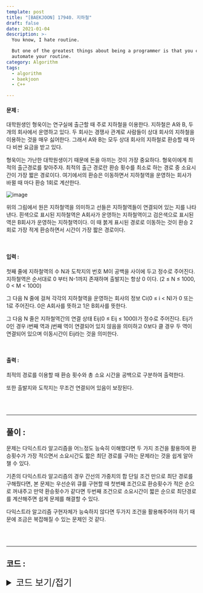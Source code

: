 ```yaml
---
template: post
title: "[BAEKJOON] 17940. 지하철"
draft: false
date: 2021-01-04
description: >-
  You know, I hate routine.

  But one of the greatest things about being a programmer is that you can
  automate your routine.
category: Algorithm
tags:
  - algorithm
  - baekjoon
  - C++

---
```




#### 문제 : 

대학원생인 형욱이는 연구실에 출근할 때 주로 지하철을 이용한다. 지하철은 A와 B, 두 개의 회사에서 운영하고 있다. 두 회사는 경쟁사 관계로 사람들이 상대 회사의 지하철을 이용하는 것을 매우 싫어한다. 그래서 A와 B는 모두 상대 회사의 지하철로 환승할 때 마다 비싼 요금을 받고 있다.

형욱이는 가난한 대학원생이기 때문에 돈을 아끼는 것이 가장 중요하다. 형욱이에게 최적의 출근경로를 찾아주자. 최적의 출근 경로란 환승 횟수를 최소로 하는 경로 중 소요시간이 가장 짧은 경로이다. 여기에서의 환승은 이동하면서 지하철역을 운영하는 회사가 바뀔 때 마다 환승 1회로 계산한다.

![image](https://user-images.githubusercontent.com/57346455/117656934-eb5eb380-b1d3-11eb-92cd-8818aa63d44e.png)

위의 그림에서 원은 지하철역을 의미하고 선들은 지하철역들이 연결되어 있는 지를 나타낸다. 흰색으로 표시된 지하철역은 A회사가 운영하는 지하철역이고 검은색으로 표시된 역은 B회사가 운영하는 지하철역이다. 이 때 붉게 표시된 경로로 이동하는 것이 환승 2회로 가장 적게 환승하면서 시간이 가장 짧은 경로이다.

<br/>

#### 입력 :

첫째 줄에 지하철역의 수 N과 도착지의 번호 M이 공백을 사이에 두고 정수로 주어진다. 지하철역은 순서대로 0 부터 N-1까지 존재하며 출발지는 항상 0 이다. (2 ≤ N ≤ 1000, 0 < M < 1000)

그 다음 N 줄에 걸쳐 각각의 지하철역을 운영하는 회사의 정보 Ci(0 ≤  i < N)가 0 또는 1로 주어진다. 0은 A회사를 뜻하고 1은 B회사를 뜻한다.

그 다음 N 줄은 지하철역간의 연결 상태 Eij(0 ≤ Eij ≤ 1000)가 정수로 주어진다.  Eij가 0인 경우 i번째 역과 j번째 역이 연결되어 있지 않음을 의미하고 0보다 클 경우 두 역이 연결되어 있으며 이동시간이 Eij라는 것을 의미한다.

<br/>

#### 출력 : 

최적의 경로를 이용할 때 환승 횟수와 총 소요 시간을 공백으로 구분하여 출력한다.

또한 출발지와 도착지는 무조건 연결되어 있음이 보장된다.

<br/>

<br/>

___

## 풀이 :

문제는 다익스트라 알고리즘을 어느정도 능숙히 이해했다면 두 가지 조건을 활용하여 환승횟수가 가장 적으면서 소요시간도 짧은 최단 경로를 구하는 문제라는 것을 쉽게 알아챌 수 있다.

기존의 다익스트라 알고리즘의 경우 간선의 가중치의 합 단일 조건 만으로 최단 경로를 구해줬다면, 본 문제는 우선순위 큐를 구현할 때 첫번째 조건으로 환승횟수가 적은 순으로 꺼내주고 만약 환승횟수가 같다면 두번째 조건으로 소요시간이 짧은 순으로 최단경로를 계산해주면 쉽게 문제를 해결할 수 있다.

다익스트라 알고리즘 구현자체가 능숙하지 않다면 두가지 조건을 활용해주어야 하기 때문에 조금은 복잡해질 수 있는 문제인 것 같다.

<br/>

<br/>

---

## 코드 :

<details>
<summary style="cursor:pointer; font-size:1.5rem">
	코드 보기/접기
</summary>

```c++
#include <iostream>
#include <vector>
#include <utility>
#include <queue>
#include <algorithm>

#define pii pair<int, int>
#define MAX 987654321

using namespace std;
typedef struct Qnode {
    int idx;
    int transfer;
    int dist;
} Qnode;

struct compare {
    bool operator()(Qnode a, Qnode b) {
        if (a.transfer == b.transfer) return a.dist > b.dist;
        return a.transfer > b.transfer;
    }
};

vector<vector<pii>> adj;
int *company, n, dest;

void dijkstra() {
    priority_queue<Qnode, vector<Qnode>, compare> pq;
    bool *visit = new bool[n]{false};

    pq.push(Qnode{0, 0, 0});
    while (!pq.empty()) {
        int curidx = pq.top().idx, curt = pq.top().transfer, curd = pq.top().dist, size = adj[curidx].size();
        pq.pop();
        if (visit[curidx]) continue;
        visit[curidx] = true;
        if (curidx == dest) {
            cout << curt << ' ' << curd << '\n';
            return;
        }

        for (int k = 0; k < size; k++) {
            int cmpidx = adj[curidx][k].first, cmpdist = adj[curidx][k].second;
            if (company[curidx] == company[cmpidx]) pq.push(Qnode{cmpidx, curt, curd + cmpdist});
            else pq.push(Qnode{cmpidx, curt + 1, curd + cmpdist});
        }
    }
}

int main() {
    int i, j, num;
    cin >> n >> dest;
    company = new int[n];
    adj.resize(n);

    for (i = 0; i < n; i++)
        cin >> company[i];
    for (i = 0; i < n; i++)
        for (j = 0; j < n; j++) {
            cin >> num;
            if (num) adj[i].emplace_back(j, num);
        }
    dijkstra();
    return 0;
}
```

</details>
<br/>

